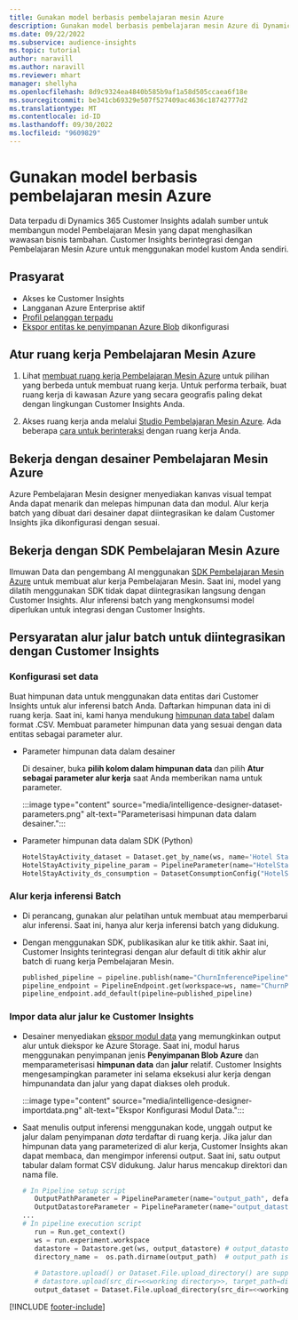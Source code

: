```yaml
---
title: Gunakan model berbasis pembelajaran mesin Azure
description: Gunakan model berbasis pembelajaran mesin Azure di Dynamics 365 Customer Insights.
ms.date: 09/22/2022
ms.subservice: audience-insights
ms.topic: tutorial
author: naravill
ms.author: naravill
ms.reviewer: mhart
manager: shellyha
ms.openlocfilehash: 8d9c9324ea4840b585b9af1a58d505ccaea6f18e
ms.sourcegitcommit: be341cb69329e507f527409ac4636c18742777d2
ms.translationtype: MT
ms.contentlocale: id-ID
ms.lasthandoff: 09/30/2022
ms.locfileid: "9609829"
---
```

# <a name="use-azure-machine-learning-based-models"></a>Gunakan model berbasis pembelajaran mesin Azure

Data terpadu di Dynamics 365 Customer Insights adalah sumber untuk membangun model Pembelajaran Mesin yang dapat menghasilkan wawasan bisnis tambahan. Customer Insights berintegrasi dengan Pembelajaran Mesin Azure untuk menggunakan model kustom Anda sendiri.

## <a name="prerequisites"></a>Prasyarat

- Akses ke Customer Insights
- Langganan Azure Enterprise aktif
- [Profil pelanggan terpadu](data-unification.md)
- [Ekspor entitas ke penyimpanan Azure Blob](export-azure-blob-storage.md) dikonfigurasi

## <a name="set-up-azure-machine-learning-workspace"></a>Atur ruang kerja Pembelajaran Mesin Azure

1. Lihat [membuat ruang kerja Pembelajaran Mesin Azure](/azure/machine-learning/concept-workspace#-create-a-workspace) untuk pilihan yang berbeda untuk membuat ruang kerja. Untuk performa terbaik, buat ruang kerja di kawasan Azure yang secara geografis paling dekat dengan lingkungan Customer Insights Anda.

1. Akses ruang kerja anda melalui [Studio Pembelajaran Mesin Azure](https://ml.azure.com/). Ada beberapa [cara untuk berinteraksi](/azure/machine-learning/concept-workspace#tools-for-workspace-interaction) dengan ruang kerja Anda.

## <a name="work-with-azure-machine-learning-designer"></a>Bekerja dengan desainer Pembelajaran Mesin Azure

Azure Pembelajaran Mesin designer menyediakan kanvas visual tempat Anda dapat menarik dan melepas himpunan data dan modul. Alur kerja batch yang dibuat dari desainer dapat diintegrasikan ke dalam Customer Insights jika dikonfigurasi dengan sesuai. 

## <a name="working-with-azure-machine-learning-sdk"></a>Bekerja dengan SDK Pembelajaran Mesin Azure

Ilmuwan Data dan pengembang AI menggunakan [SDK Pembelajaran Mesin Azure](/python/api/overview/azure/ml/?preserve-view=true&view=azure-ml-py) untuk membuat alur kerja Pembelajaran Mesin. Saat ini, model yang dilatih menggunakan SDK tidak dapat diintegrasikan langsung dengan Customer Insights. Alur inferensi batch yang mengkonsumsi model diperlukan untuk integrasi dengan Customer Insights.

## <a name="batch-pipeline-requirements-to-integrate-with-customer-insights"></a>Persyaratan alur jalur batch untuk diintegrasikan dengan Customer Insights

### <a name="dataset-configuration"></a>Konfigurasi set data

Buat himpunan data untuk menggunakan data entitas dari Customer Insights untuk alur inferensi batch Anda. Daftarkan himpunan data ini di ruang kerja. Saat ini, kami hanya mendukung [himpunan data tabel](/azure/machine-learning/how-to-create-register-datasets#tabulardataset) dalam format .CSV. Membuat parameter himpunan data yang sesuai dengan data entitas sebagai parameter alur.

- Parameter himpunan data dalam desainer

  Di desainer, buka **pilih kolom dalam himpunan data** dan pilih **Atur sebagai parameter alur kerja** saat Anda memberikan nama untuk parameter.

  :::image type="content" source="media/intelligence-designer-dataset-parameters.png" alt-text="Parameterisasi himpunan data dalam desainer.":::

- Parameter himpunan data dalam SDK (Python)

   ```python
   HotelStayActivity_dataset = Dataset.get_by_name(ws, name='Hotel Stay Activity Data')
   HotelStayActivity_pipeline_param = PipelineParameter(name="HotelStayActivity_pipeline_param", default_value=HotelStayActivity_dataset)
   HotelStayActivity_ds_consumption = DatasetConsumptionConfig("HotelStayActivity_dataset", HotelStayActivity_pipeline_param)
   ```

### <a name="batch-inference-pipeline"></a>Alur kerja inferensi Batch
  
- Di perancang, gunakan alur pelatihan untuk membuat atau memperbarui alur inferensi. Saat ini, hanya alur kerja inferensi batch yang didukung.

- Dengan menggunakan SDK, publikasikan alur ke titik akhir. Saat ini, Customer Insights terintegrasi dengan alur default di titik akhir alur batch di ruang kerja Pembelajaran Mesin.

   ```python
   published_pipeline = pipeline.publish(name="ChurnInferencePipeline", description="Published Churn Inference pipeline")
   pipeline_endpoint = PipelineEndpoint.get(workspace=ws, name="ChurnPipelineEndpoint") 
   pipeline_endpoint.add_default(pipeline=published_pipeline)
   ```

### <a name="import-pipeline-data-into-customer-insights"></a>Impor data alur jalur ke Customer Insights

- Desainer menyediakan [ekspor modul data](/azure/machine-learning/algorithm-module-reference/export-data) yang memungkinkan output alur untuk diekspor ke Azure Storage. Saat ini, modul harus menggunakan penyimpanan jenis **Penyimpanan Blob Azure** dan memparameterisasi **himpunan data** dan **jalur** relatif. Customer Insights mengesampingkan parameter ini selama eksekusi alur kerja dengan himpunandata dan jalur yang dapat diakses oleh produk.

  :::image type="content" source="media/intelligence-designer-importdata.png" alt-text="Ekspor Konfigurasi Modul Data.":::

- Saat menulis output inferensi menggunakan kode, unggah output ke jalur dalam penyimpanan *data* terdaftar di ruang kerja. Jika jalur dan himpunan data yang parameterized di alur kerja, Customer Insights akan dapat membaca, dan mengimpor inferensi output. Saat ini, satu output tabular dalam format CSV didukung. Jalur harus mencakup direktori dan nama file.

   ```python
   # In Pipeline setup script
      OutputPathParameter = PipelineParameter(name="output_path", default_value="HotelChurnOutput/HotelChurnOutput.csv")
      OutputDatastoreParameter = PipelineParameter(name="output_datastore", default_value="workspaceblobstore")
   ...
   # In pipeline execution script
      run = Run.get_context()
      ws = run.experiment.workspace
      datastore = Datastore.get(ws, output_datastore) # output_datastore is parameterized
      directory_name =  os.path.dirname(output_path)  # output_path is parameterized.
      
      # Datastore.upload() or Dataset.File.upload_directory() are supported methods to uplaod the data
      # datastore.upload(src_dir=<<working directory>>, target_path=directory_name, overwrite=False, show_progress=True)
      output_dataset = Dataset.File.upload_directory(src_dir=<<working directory>>, target = (datastore, directory_name)) # Remove trailing "/" from directory_name
   ```


[!INCLUDE [footer-include](includes/footer-banner.md)]